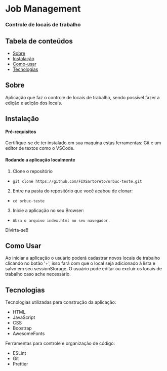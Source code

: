 # Job Management  
### Controle de locais de trabalho  

## Tabela de conteúdos
* [Sobre](https://github.com/FIXSartoreto/orbuc-teste#Sobre)
* [Instalação](https://github.com/FIXSartoreto/orbuc-teste#Instalação)
* [Como-usar](https://github.com/FIXSartoreto/orbuc-teste#Como-usar)
* [Tecnologias](https://github.com/FIXSartoreto/orbuc-teste#Tecnologias)

## Sobre
Aplicação que faz o controle de locais de trabalho, sendo possivel fazer a edição e adição dos locais.

## Instalação
#### Pré-requisitos
Certifique-se de ter instalado em sua maquina estas ferramentas: Git e um editor de textos como o VSCode.

#### Rodando a aplicação localmente  
1. Clone o repositório  
* ``` git clone https://github.com/FIXSartoreto/orbuc-teste.git ```  
2. Entre na pasta do repositório que você acabou de clonar:  
* ``` cd orbuc-teste ```
3. Inicie a aplicação no seu Browser:  
* ``` Abra o arquivo index.html no seu navegador. ```

Divirta-se!!  

## Como Usar  

Ao iniciar a aplicação o usuário poderá cadastrar novos locais de trabalho clicando no botão '+', isso fará com que o local seja adicionado à lista e
salvo em seu sessionStorage.
O usuário pode editar ou excluir os locais de trabalho caso ache necessário.

## Tecnologias
Tecnologias utilizadas para construção da aplicação:  
* HTML
* JavaScript
* CSS
* Boostrap
* AwesomeFonts

Ferramentas para controle e organização de código:  
* ESLint
* Git
* Prettier
